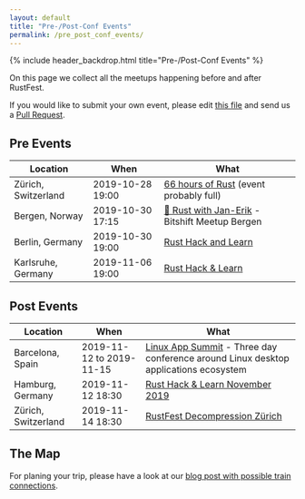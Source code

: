```yaml
---
layout: default
title: "Pre-/Post-Conf Events"
permalink: /pre_post_conf_events/
---
```


{% include header_backdrop.html title="Pre-/Post-Conf Events" %}

<section markdown="1">

On this page we collect all the meetups happening before and after RustFest.

If you would like to submit your own event, please edit [this file](https://github.com/RustFestEU/barcelona.rustfest.eu/blob/gh-pages/pre-post-conf-events.md) and send us a [Pull Request](https://github.com/RustFestEU/barcelona.rustfest.eu/compare).

# Pre Events

| Location |           When            |               What                |
| -------- | ------------------------- | --------------------------------- |
| Zürich, Switzerland | 2019-10-28 19:00 | [66 hours of Rust](https://www.meetup.com/Rust-Zurich/events/265507413/) (event probably full) |
| Bergen, Norway | 2019-10-30 17:15 | [🦀 Rust with Jan-Erik](https://www.meetup.com/BitShift/events/265561649/) - Bitshift Meetup Bergen |
| Berlin, Germany | 2019-10-30 19:00 | [Rust Hack and Learn](https://berline.rs/2019/10/30/rust-hack-and-learn.html) |
| Karlsruhe, Germany | 2019-11-06 19:00 | [Rust Hack & Learn](https://www.meetup.com/Rust-Hack-Learn-Karlsruhe/events/265403214/) |

# Post Events

| Location |           When            |               What                |
| -------- | ------------------------- | --------------------------------- |
| Barcelona, Spain | 2019-11-12 to 2019-11-15 | [Linux App Summit](https://linuxappsummit.org/) - Three day conference around Linux desktop applications ecosystem |
| Hamburg, Germany | 2019-11-12 18:30 | [Rust Hack & Learn November 2019](https://www.meetup.com/Rust-Meetup-Hamburg/events/265899865/) |
| Zürich, Switzerland | 2019-11-14 18:30 | [RustFest Decompression Zürich](https://www.meetup.com/Rust-Zurich/events/265593126/) |

# The Map

For planing your trip, please have a look at our [blog post with possible train connections](https://blog.rustfest.eu/pre-post-conf-events-sustainable-train-travels).

<script src="https://embed.github.com/view/geojson/RustFestEU/barcelona.rustfest.eu/gh-pages/train-map.geojson"></script>


</section>
